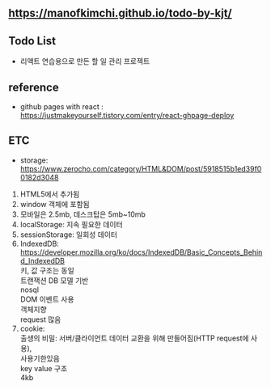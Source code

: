 ## https://manofkimchi.github.io/todo-by-kjt/

## Todo List
- 리액트 연습용으로 만든 할 일 관리 프로젝트

## reference
- github pages with react : https://justmakeyourself.tistory.com/entry/react-ghpage-deploy

## ETC
- storage: https://www.zerocho.com/category/HTML&DOM/post/5918515b1ed39f00182d3048
1. HTML5에서 추가됨
1. window 객체에 포함됨
1. 모바일은 2.5mb, 데스크탑은 5mb~10mb
1. localStorage: 지속 필요한 데이터
1. sessionStorage: 일회성 데이터  
1. IndexedDB: https://developer.mozilla.org/ko/docs/IndexedDB/Basic_Concepts_Behind_IndexedDB  
    키, 값 구조는 동일  
    트랜잭션 DB 모델 기반  
    nosql  
    DOM 이벤트 사용  
    객체지향  
    request 많음  
1. cookie:  
    출생의 비밀: 서버/클라이언트 데이터 교환을 위해 만들어짐(HTTP request에 사용),  
    사용기한있음  
    key value 구조  
    4kb  

